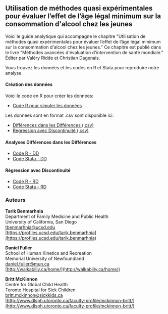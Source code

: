 ## Utilisation de méthodes quasi expérimentales pour évaluer l’effet de l’âge légal minimum sur la consommation d'alcool chez les jeunes

Voici le guide analytique qui accompagne le chapitre "Utilisation de méthodes quasi expérimentales pour évaluer l’effet de l’âge légal minimum sur la consommation d'alcool chez les jeunes." Ce chapitre est publié dans le livre "Méthodes avancées d'évaluation d'intervention de santé mondiale." Éditer par Valéry Ridde et Christian Dagenais.

Vous trouvez les données et les codes en R et Stata pour reproduire notre analyse. 

#### Création des données

Voici le code en R pour créer les données: 
- [Code R pour simuler les données](https://github.com/walkabilly/methode_evaluation/blob/master/Simulated_Data_fini.md)

Les données sont en format .csv sont disponible ici:

- [Différences dans les Différences (.csv)](https://raw.githubusercontent.com/walkabilly/methode_evaluation/master/did.csv)
- [Regression avec Discontinuité (.csv)](https://raw.githubusercontent.com/walkabilly/methode_evaluation/master/rd.csv)

#### Analyses Différences dans les Différences

- [Code R - DD](https://github.com/walkabilly/methode_evaluation/blob/master/AnalyseDD.md)
- [Code Stata - DD](https://github.com/walkabilly/methode_evaluation/blob/master/AnalyseDD_Stata.md)

#### Régression avec Discontinuité

- [Code R - RD](https://github.com/walkabilly/methode_evaluation/blob/master/AnalyseRD.md)
- [Code Stata - RD](https://github.com/walkabilly/methode_evaluation/blob/master/AnalyseRD_Stata.md)

### Auteurs

**Tarik Benmarhnia**  
Department of Family Medicine and Public Health  
University of California, San Diego  
tbenmarhnia@ucsd.edu  
[https://profiles.ucsd.edu/tarik.benmarhnia](https://profiles.ucsd.edu/tarik.benmarhnia)

**Daniel Fuller**  
School of Human Kinetics and Recreation  
Memorial University of Newfoundland  
daniel.fuller@mun.ca  
[http://walkabilly.ca/home/](http://walkabilly.ca/home/)

**Britt McKinnon**  
Centre for Global Child Health  
Toronto Hospital for Sick Children  
britt.mckinnon@sickkids.ca  
[http://www.dlsph.utoronto.ca/faculty-profile/mckinnon-britt/](http://www.dlsph.utoronto.ca/faculty-profile/mckinnon-britt/)
